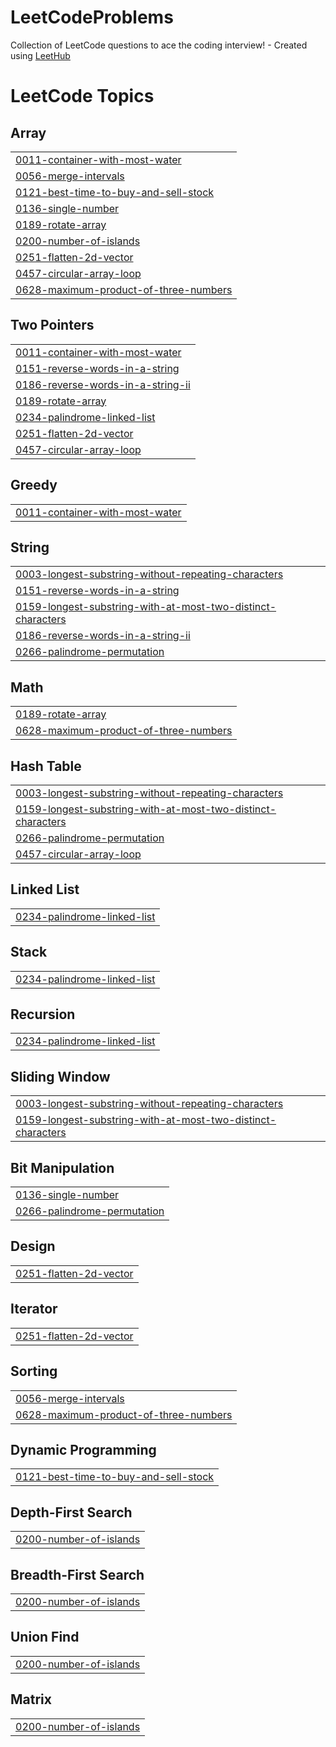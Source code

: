 # LeetCodeProblems
Collection of LeetCode questions to ace the coding interview! - Created using [LeetHub](https://github.com/QasimWani/LeetHub)

<!---LeetCode Topics Start-->
# LeetCode Topics
## Array
|  |
| ------- |
| [0011-container-with-most-water](https://github.com/genesisb17/LeetCodeProblems/tree/master/0011-container-with-most-water) |
| [0056-merge-intervals](https://github.com/genesisb17/LeetCodeProblems/tree/master/0056-merge-intervals) |
| [0121-best-time-to-buy-and-sell-stock](https://github.com/genesisb17/LeetCodeProblems/tree/master/0121-best-time-to-buy-and-sell-stock) |
| [0136-single-number](https://github.com/genesisb17/LeetCodeProblems/tree/master/0136-single-number) |
| [0189-rotate-array](https://github.com/genesisb17/LeetCodeProblems/tree/master/0189-rotate-array) |
| [0200-number-of-islands](https://github.com/genesisb17/LeetCodeProblems/tree/master/0200-number-of-islands) |
| [0251-flatten-2d-vector](https://github.com/genesisb17/LeetCodeProblems/tree/master/0251-flatten-2d-vector) |
| [0457-circular-array-loop](https://github.com/genesisb17/LeetCodeProblems/tree/master/0457-circular-array-loop) |
| [0628-maximum-product-of-three-numbers](https://github.com/genesisb17/LeetCodeProblems/tree/master/0628-maximum-product-of-three-numbers) |
## Two Pointers
|  |
| ------- |
| [0011-container-with-most-water](https://github.com/genesisb17/LeetCodeProblems/tree/master/0011-container-with-most-water) |
| [0151-reverse-words-in-a-string](https://github.com/genesisb17/LeetCodeProblems/tree/master/0151-reverse-words-in-a-string) |
| [0186-reverse-words-in-a-string-ii](https://github.com/genesisb17/LeetCodeProblems/tree/master/0186-reverse-words-in-a-string-ii) |
| [0189-rotate-array](https://github.com/genesisb17/LeetCodeProblems/tree/master/0189-rotate-array) |
| [0234-palindrome-linked-list](https://github.com/genesisb17/LeetCodeProblems/tree/master/0234-palindrome-linked-list) |
| [0251-flatten-2d-vector](https://github.com/genesisb17/LeetCodeProblems/tree/master/0251-flatten-2d-vector) |
| [0457-circular-array-loop](https://github.com/genesisb17/LeetCodeProblems/tree/master/0457-circular-array-loop) |
## Greedy
|  |
| ------- |
| [0011-container-with-most-water](https://github.com/genesisb17/LeetCodeProblems/tree/master/0011-container-with-most-water) |
## String
|  |
| ------- |
| [0003-longest-substring-without-repeating-characters](https://github.com/genesisb17/LeetCodeProblems/tree/master/0003-longest-substring-without-repeating-characters) |
| [0151-reverse-words-in-a-string](https://github.com/genesisb17/LeetCodeProblems/tree/master/0151-reverse-words-in-a-string) |
| [0159-longest-substring-with-at-most-two-distinct-characters](https://github.com/genesisb17/LeetCodeProblems/tree/master/0159-longest-substring-with-at-most-two-distinct-characters) |
| [0186-reverse-words-in-a-string-ii](https://github.com/genesisb17/LeetCodeProblems/tree/master/0186-reverse-words-in-a-string-ii) |
| [0266-palindrome-permutation](https://github.com/genesisb17/LeetCodeProblems/tree/master/0266-palindrome-permutation) |
## Math
|  |
| ------- |
| [0189-rotate-array](https://github.com/genesisb17/LeetCodeProblems/tree/master/0189-rotate-array) |
| [0628-maximum-product-of-three-numbers](https://github.com/genesisb17/LeetCodeProblems/tree/master/0628-maximum-product-of-three-numbers) |
## Hash Table
|  |
| ------- |
| [0003-longest-substring-without-repeating-characters](https://github.com/genesisb17/LeetCodeProblems/tree/master/0003-longest-substring-without-repeating-characters) |
| [0159-longest-substring-with-at-most-two-distinct-characters](https://github.com/genesisb17/LeetCodeProblems/tree/master/0159-longest-substring-with-at-most-two-distinct-characters) |
| [0266-palindrome-permutation](https://github.com/genesisb17/LeetCodeProblems/tree/master/0266-palindrome-permutation) |
| [0457-circular-array-loop](https://github.com/genesisb17/LeetCodeProblems/tree/master/0457-circular-array-loop) |
## Linked List
|  |
| ------- |
| [0234-palindrome-linked-list](https://github.com/genesisb17/LeetCodeProblems/tree/master/0234-palindrome-linked-list) |
## Stack
|  |
| ------- |
| [0234-palindrome-linked-list](https://github.com/genesisb17/LeetCodeProblems/tree/master/0234-palindrome-linked-list) |
## Recursion
|  |
| ------- |
| [0234-palindrome-linked-list](https://github.com/genesisb17/LeetCodeProblems/tree/master/0234-palindrome-linked-list) |
## Sliding Window
|  |
| ------- |
| [0003-longest-substring-without-repeating-characters](https://github.com/genesisb17/LeetCodeProblems/tree/master/0003-longest-substring-without-repeating-characters) |
| [0159-longest-substring-with-at-most-two-distinct-characters](https://github.com/genesisb17/LeetCodeProblems/tree/master/0159-longest-substring-with-at-most-two-distinct-characters) |
## Bit Manipulation
|  |
| ------- |
| [0136-single-number](https://github.com/genesisb17/LeetCodeProblems/tree/master/0136-single-number) |
| [0266-palindrome-permutation](https://github.com/genesisb17/LeetCodeProblems/tree/master/0266-palindrome-permutation) |
## Design
|  |
| ------- |
| [0251-flatten-2d-vector](https://github.com/genesisb17/LeetCodeProblems/tree/master/0251-flatten-2d-vector) |
## Iterator
|  |
| ------- |
| [0251-flatten-2d-vector](https://github.com/genesisb17/LeetCodeProblems/tree/master/0251-flatten-2d-vector) |
## Sorting
|  |
| ------- |
| [0056-merge-intervals](https://github.com/genesisb17/LeetCodeProblems/tree/master/0056-merge-intervals) |
| [0628-maximum-product-of-three-numbers](https://github.com/genesisb17/LeetCodeProblems/tree/master/0628-maximum-product-of-three-numbers) |
## Dynamic Programming
|  |
| ------- |
| [0121-best-time-to-buy-and-sell-stock](https://github.com/genesisb17/LeetCodeProblems/tree/master/0121-best-time-to-buy-and-sell-stock) |
## Depth-First Search
|  |
| ------- |
| [0200-number-of-islands](https://github.com/genesisb17/LeetCodeProblems/tree/master/0200-number-of-islands) |
## Breadth-First Search
|  |
| ------- |
| [0200-number-of-islands](https://github.com/genesisb17/LeetCodeProblems/tree/master/0200-number-of-islands) |
## Union Find
|  |
| ------- |
| [0200-number-of-islands](https://github.com/genesisb17/LeetCodeProblems/tree/master/0200-number-of-islands) |
## Matrix
|  |
| ------- |
| [0200-number-of-islands](https://github.com/genesisb17/LeetCodeProblems/tree/master/0200-number-of-islands) |
<!---LeetCode Topics End-->